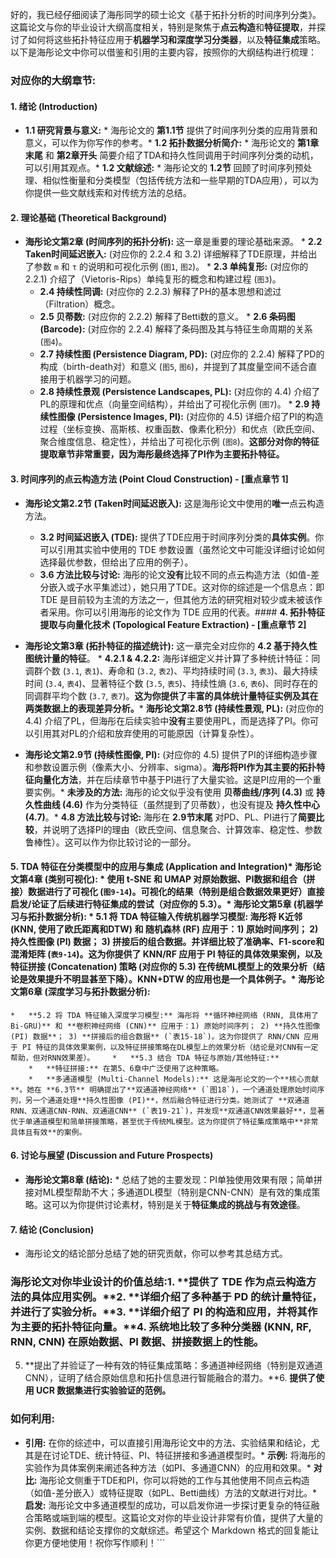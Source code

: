 好的，我已经仔细阅读了海彤同学的硕士论文《基于拓扑分析的时间序列分类》。这篇论文与你的毕业设计大纲高度相关，特别是聚焦于**点云构造**和**特征提取**，并探讨了如何将这些拓扑特征应用于**机器学习和深度学习分类器**，以及**特征集成**策略。以下是海彤论文中你可以借鉴和引用的主要内容，按照你的大纲结构进行梳理：

### 对应你的大纲章节:

#### **1. 绪论 (Introduction)**

*   **1.1 研究背景与意义:**    *   海彤论文的 **第1.1节** 提供了时间序列分类的应用背景和意义，可以作为你写作的参考。*   **1.2 拓扑数据分析简介:**    *   海彤论文的 **第1章末尾** 和 **第2章开头** 简要介绍了TDA和持久性同调用于时间序列分类的动机，可以引用其观点。*   **1.2 文献综述:**    *   海彤论文的 **1.2节** 回顾了时间序列预处理、相似性衡量和分类模型（包括传统方法和一些早期的TDA应用），可以为你提供一些文献线索和对传统方法的总结。

#### **2. 理论基础 (Theoretical Background)**

*   **海彤论文第2章 (时间序列的拓扑分析):** 这一章是重要的理论基础来源。    *   **2.2 Taken时间延迟嵌入:** (对应你的 2.2.4 和 3.2) 详细解释了TDE原理，并给出了参数 `m` 和 `τ` 的说明和可视化示例 (`图1`, `图2`)。    *   **2.3 单纯复形:** (对应你的 2.2.1) 介绍了（Vietoris-Rips）单纯复形的概念和构建过程 (`图3`)。
    *   **2.4 持续性同调:** (对应你的 2.2.3) 解释了PH的基本思想和滤过（Filtration）概念。
    *   **2.5 贝蒂数:** (对应你的 2.2.2) 解释了Betti数的意义。    *   **2.6 条码图 (Barcode):** (对应你的 2.2.4) 解释了条码图及其与特征生命周期的关系 (`图4`)。
    *   **2.7 持续性图 (Persistence Diagram, PD):** (对应你的 2.2.4) 解释了PD的构成（birth-death对）和意义 (`图5`, `图6`)，并提到了其度量空间不适合直接用于机器学习的问题。
    *   **2.8 持续性景观 (Persistence Landscapes, PL):** (对应你的 4.4) 介绍了PL的原理和优点（向量空间结构），并给出了可视化示例 (`图7`)。    *   **2.9 持续性图像 (Persistence Images, PI):** (对应你的 4.5) 详细介绍了PI的构造过程（坐标变换、高斯核、权重函数、像素化积分）和优点（欧氏空间、聚合维度信息、稳定性），并给出了可视化示例 (`图8`)。**这部分对你的特征提取章节非常重要，因为海彤最终选择了PI作为主要拓扑特征。**

#### **3. 时间序列的点云构造方法 (Point Cloud Construction) - [重点章节 1]**

*   **海彤论文第2.2节 (Taken时间延迟嵌入):** 这是海彤论文中使用的**唯一**点云构造方法。
    *   **3.2 时间延迟嵌入 (TDE):** 提供了TDE应用于时间序列分类的**具体实例**。你可以引用其实验中使用的 TDE 参数设置（虽然论文中可能没详细讨论如何选择最优参数，但给出了应用的例子）。
    *   **3.6 方法比较与讨论:** 海彤的论文**没有**比较不同的点云构造方法（如值-差分嵌入或子水平集滤过），她只用了TDE。这对你的综述是一个信息点：即 TDE 是目前较为主流的方法之一，但其他方法的研究相对较少或未被该作者采用。你可以引用海彤的论文作为 TDE 应用的代表。#### **4. 拓扑特征提取与向量化技术 (Topological Feature Extraction) - [重点章节 2]**

*   **海彤论文第3章 (拓扑特征的描述统计):** 这一章完全对应你的 **4.2 基于持久性图统计量的特征**。    *   **4.2.1 & 4.2.2:** 海彤详细定义并计算了多种统计特征：同调群个数 (`3.1`, `表1`)、寿命和 (`3.2`, `表2`)、平均持续时间 (`3.3`, `表3`)、最大持续时间 (`3.4`, `表4`)、显著特征个数 (`3.5`, `表5`)、持续性熵 (`3.6`, `表6`)、同时存在的同调群平均个数 (`3.7`, `表7`)。**这为你提供了丰富的具体统计量特征实例及其在两类数据上的表现差异分析。***   **海彤论文第2.8节 (持续性景观, PL):** (对应你的 4.4) 介绍了PL，但海彤在后续实验中**没有**主要使用PL，而是选择了PI。你可以引用其对PL的介绍和放弃使用的可能原因（计算复杂性）。
*   **海彤论文第2.9节 (持续性图像, PI):** (对应你的 4.5) 提供了PI的详细构造步骤和参数设置示例（像素大小、分辨率、sigma）。**海彤将PI作为其主要的拓扑特征向量化方法**，并在后续章节中基于PI进行了大量实验。这是PI应用的一个重要实例。*   **未涉及的方法:** 海彤的论文似乎没有使用 **贝蒂曲线/序列 (4.3)** 或 **持久性曲线 (4.6)** 作为分类特征（虽然提到了贝蒂数），也没有提及 **持久性中心 (4.7)**。*   **4.8 方法比较与讨论:** 海彤在 **2.9节末尾** 对PD、PL、PI进行了**简要比较**，并说明了选择PI的理由（欧氏空间、信息聚合、计算效率、稳定性、参数鲁棒性）。这可以作为你比较讨论的一部分。

#### **5. TDA 特征在分类模型中的应用与集成 (Application and Integration)***   **海彤论文第4章 (类别可视化):**    *   使用 **t-SNE 和 UMAP** 对原始数据、PI数据和**组合（拼接）数据**进行了可视化 (`图9-14`)。可视化的结果（特别是组合数据效果更好）直接**启发/论证**了后续进行特征集成的尝试（对应你的 5.3）。*   **海彤论文第5章 (机器学习与拓扑数据分析):**    *   **5.1 将 TDA 特征输入传统机器学习模型:** 海彤将 **K近邻 (KNN, 使用了欧氏距离和DTW)** 和 **随机森林 (RF)** 应用于：1) 原始时间序列； 2) **持久性图像 (PI) 数据**； 3) **拼接后的组合数据**。并详细比较了准确率、F1-score和混淆矩阵 (`表9-14`)。这为你提供了 KNN/RF 应用于 PI 特征的具体效果案例，以及**特征拼接 (Concatenation)** 策略 (对应你的 5.3) 在传统ML模型上的效果分析（结论是效果提升不明显甚至下降）。**KNN+DTW** 的应用也是一个具体例子。*   **海彤论文第6章 (深度学习与拓扑数据分析):**
    *   **5.2 将 TDA 特征输入深度学习模型:** 海彤将 **循环神经网络 (RNN, 具体用了Bi-GRU)** 和 **卷积神经网络 (CNN)** 应用于：1) 原始时间序列； 2) **持久性图像 (PI) 数据**； 3) **拼接后的组合数据** (`表15-18`)。这为你提供了 RNN/CNN 应用于 PI 特征的具体效果案例，以及特征拼接策略在DL模型上的效果分析（结论是对CNN有一定帮助，但对RNN效果差）。    *   **5.3 结合 TDA 特征与原始/其他特征:**
        *   **特征拼接:** 在第5、6章中广泛使用了这种策略。
        *   **多通道模型 (Multi-Channel Models):** 这是海彤论文的一个**核心贡献**。她在 **6.3节** 明确提出了**双通道神经网络** (`图18`)，一个通道处理原始时间序列，另一个通道处理**持久性图像 (PI)**，然后融合特征进行分类。她测试了 **双通道RNN、双通道CNN-RNN、双通道CNN** (`表19-21`)，并发现**双通道CNN效果最好**，显著优于单通道模型和简单拼接策略，甚至优于传统ML模型。这为你提供了特征集成策略中**非常具体且有效**的案例。

#### **6. 讨论与展望 (Discussion and Future Prospects)**
*   **海彤论文第8章 (结论):**    *   总结了她的主要发现：PI单独使用效果有限；简单拼接对ML模型帮助不大；多通道DL模型（特别是CNN-CNN）是有效的集成策略。这可以为你提供讨论素材，特别是关于**特征集成的挑战与有效途径**。

#### **7. 结论 (Conclusion)**

*   海彤论文的结论部分总结了她的研究贡献，你可以参考其总结方式。

### 海彤论文对你毕业设计的价值总结:1.  **提供了 TDE 作为点云构造方法的具体应用实例。**2.  **详细介绍了多种基于 PD 的统计量特征，并进行了实验分析。**3.  **详细介绍了 PI 的构造和应用，并将其作为主要的拓扑特征向量。**4.  **系统地比较了多种分类器 (KNN, RF, RNN, CNN) 在原始数据、PI 数据、拼接数据上的性能。**
5.  **提出了并验证了一种有效的特征集成策略：多通道神经网络（特别是双通道CNN），证明了结合原始信息和拓扑信息进行智能融合的潜力。**6.  **提供了使用 UCR 数据集进行实验验证的范例。**

### 如何利用:

*   **引用:** 在你的综述中，可以直接引用海彤论文中的方法、实验结果和结论，尤其是在讨论TDE、统计特征、PI、特征拼接和多通道模型时。*   **示例:** 将海彤的实验作为具体案例来阐述各种方法（如PI、多通道CNN）的应用和效果。*   **对比:** 海彤论文侧重于TDE和PI，你可以将她的工作与其他使用不同点云构造（如值-差分嵌入）或特征提取（如PL、Betti曲线）方法的文献进行对比。*   **启发:** 海彤论文中多通道模型的成功，可以启发你进一步探讨更复杂的特征融合策略或端到端的模型。这篇论文对你的毕业设计非常有价值，提供了大量的实例、数据和结论支撑你的文献综述。希望这个 Markdown 格式的回复能让你更方便地使用！祝你写作顺利！```
